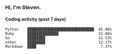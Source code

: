 ### Hi, I'm Steven.

#### Coding activity (past 7 days)
```
Python    ▓▓▓▓▓▓▓▓▓▓▓▓▓▓▓▓▓▓▓▓▓▓▓▓▓▓▓▓▓▓  45.46%
Ruby      ▓▓▓▓▓▓▓▓▓▓▓▓▓▓                  22.46%
Go        ▓▓▓▓▓▓▓▓                        12.53%
other     ▓▓▓▓▓▓▓▓                        12.17%
Markdown  ▓▓▓▓                             7.37%
```
